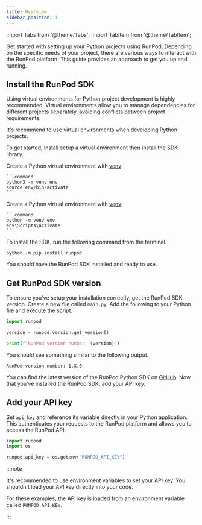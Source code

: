 ```yaml
---
title: Overview
sidebar_position: 1
---
```


import Tabs from '@theme/Tabs';
import TabItem from '@theme/TabItem';

Get started with setting up your Python projects using RunPod.
Depending on the specific needs of your project, there are various ways to interact with the RunPod platform.
This guide provides an approach to get you up and running.

## Install the RunPod SDK

Using virtual environments for Python project development is highly recommended.
Virtual environments allow you to manage dependencies for different projects separately, avoiding conflicts between project requirements.

It's recommend to use virtual environments when developing Python projects.

To get started, install setup a virtual environment then install the SDK library.

<Tabs>
  <TabItem value="macos" label="macOS" default>

Create a Python virtual environment with [venv](https://docs.python.org/3/library/venv.html):

    ```command
    python3 -m venv env
    source env/bin/activate
    ```

</TabItem>
  <TabItem value="windows" label="Windows">

Create a Python virtual environment with [venv](https://docs.python.org/3/library/venv.html):

    ```command
    python -m venv env
    env\Scripts\activate
    ```

</TabItem>

</Tabs>

To install the SDK, run the following command from the terminal.

```command
python -m pip install runpod
```

You should have the RunPod SDK installed and ready to use.

## Get RunPod SDK version

To ensure you've setup your installation correctly, get the RunPod SDK version.
Create a new file called `main.py`.
Add the following to your Python file and execute the script.

```python
import runpod

version = runpod.version.get_version()

print(f"RunPod version number: {version}")
```

You should see something similar to the following output.

```text
RunPod version number: 1.X.0
```

You can find the latest version of the RunPod Python SDK on [GitHub](https://github.com/runpod/runpod-python/releases).
Now that you've installed the RunPod SDK, add your API key.

## Add your API key

Set `api_key` and reference its variable directly in your Python application.
This authenticates your requests to the RunPod platform and allows you to access the RunPod API.

```python
import runpod
import os

runpod.api_key = os.getenv("RUNPOD_API_KEY")
```

:::note

It's recommended to use environment variables to set your API key.
You shouldn't load your API key directly into your code.

For these examples, the API key is loaded from an environment variable called `RUNPOD_API_KEY`.

:::
